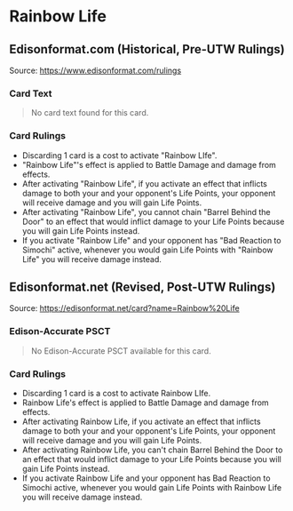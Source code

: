 # Rainbow Life

## Edisonformat.com (Historical, Pre-UTW Rulings)

Source: https://www.edisonformat.com/rulings

### Card Text

> No card text found for this card.

### Card Rulings

*   Discarding 1 card is a cost to activate "Rainbow LIfe".
*   "Rainbow Life"'s effect is applied to Battle Damage and damage from effects.
*   After activating "Rainbow Life", if you activate an effect that inflicts damage to both your and your opponent's Life Points, your opponent will receive damage and you will gain Life Points.
*   After activating "Rainbow Life", you cannot chain "Barrel Behind the Door" to an effect that would inflict damage to your Life Points because you will gain Life Points instead.
*   If you activate "Rainbow Life" and your opponent has "Bad Reaction to Simochi" active, whenever you would gain Life Points with "Rainbow Life" you will receive damage instead.

## Edisonformat.net (Revised, Post-UTW Rulings)

Source: https://edisonformat.net/card?name=Rainbow%20Life

### Edison-Accurate PSCT

> No Edison-Accurate PSCT available for this card.

### Card Rulings

*   Discarding 1 card is a cost to activate Rainbow LIfe.
*   Rainbow Life's effect is applied to Battle Damage and damage from effects.
*   After activating Rainbow Life, if you activate an effect that inflicts damage to both your and your opponent's Life Points, your opponent will receive damage and you will gain Life Points.
*   After activating Rainbow Life, you can't chain Barrel Behind the Door to an effect that would inflict damage to your Life Points because you will gain Life Points instead.
*   If you activate Rainbow Life and your opponent has Bad Reaction to Simochi active, whenever you would gain Life Points with Rainbow Life you will receive damage instead.
            